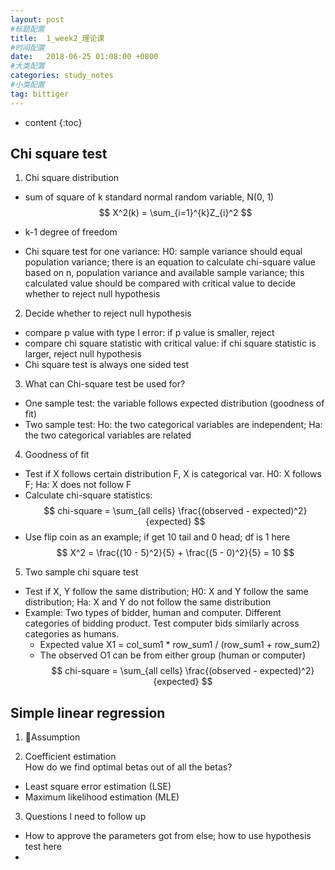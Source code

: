 ```yaml
---
layout: post
#标题配置
title:  1_week2_理论课
#时间配置
date:   2018-06-25 01:08:00 +0800
#大类配置
categories: study_notes
#小类配置
tag: bittiger
---
```


* content
{:toc}


## Chi square test

1. Chi square distribution
  * sum of square of k standard normal random variable, N(0, 1)
  $$ X^2(k) = \sum_{i=1}^{k}Z_{i}^2 $$   


  * k-1 degree of freedom
  * Chi square test for one variance: H0: sample variance should equal population variance; there is an
  equation to calculate chi-square value based on n, population variance and available sample variance;
  this calculated value should be compared with critical value to decide whether to reject null hypothesis

2. Decide whether to reject null hypothesis
  * compare p value with type I error: if p value is smaller, reject
  * compare chi square statistic with critical value: if chi square statistic is larger, reject null hypothesis
  * Chi square test is always one sided test

3. What can Chi-square test be used for?
  * One sample test: the variable follows expected distribution (goodness of fit)
  * Two sample test: Ho: the two categorical variables are independent; Ha: the two categorical variables are related

4. Goodness of fit
  * Test if X follows certain distribution F, X is categorical var. H0: X follows F; Ha: X does not follow F   
  * Calculate chi-square statistics:
$$ chi-square = \sum_{all cells} \frac{(observed - expected)^2}{expected} $$   
  * Use flip coin as an example; if get 10 tail and 0 head; df is 1 here   
$$ X^2 = \frac{(10 - 5)^2}{5} + \frac{(5 - 0)^2}{5} = 10 $$      

5. Two sample chi square test   
  * Test if X, Y follow the same distribution; H0: X and Y follow the same distribution; Ha: X and Y do not follow the same distribution    
  * Example: Two types of bidder, human and computer. Different categories
  of bidding product. Test computer bids similarly across
  categories as humans.  
    * Expected value X1 = col_sum1 * row_sum1 / (row_sum1 + row_sum2)
    * The observed O1 can be from either group (human or computer)
$$ chi-square = \sum_{all cells} \frac{(observed - expected)^2}{expected} $$        

## Simple linear regression  

1. Assumption   

2. Coefficient estimation    
How do we find optimal betas out of all the betas?    
  * Least square error estimation (LSE)   
  * Maximum likelihood estimation (MLE)   

3. Questions I need to follow up     
  * How to approve the parameters got from else; how to use hypothesis test here       
  *
